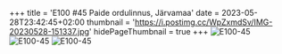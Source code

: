 +++
title = 'E100 #45 Paide ordulinnus, Järvamaa'
date = 2023-05-28T23:42:45+02:00
thumbnail = 'https://i.postimg.cc/WpZxmdSv/IMG-20230528-151337.jpg'
hidePageThumbnail = true
+++
![E100-45](https://i.postimg.cc/WpZxmdSv/IMG-20230528-151337.jpg)
![E100-45](https://i.postimg.cc/xCJh482L/IMG-20230528-145348.jpg)
![E100-45](https://i.postimg.cc/cJj5wWnC/IMG-20230528-151732.jpg)